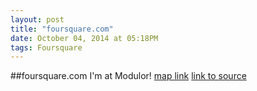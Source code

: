 ```yaml
---
layout: post
title: "foursquare.com"
date: October 04, 2014 at 05:18PM
tags: Foursquare
---
```

##foursquare.com
I'm at Modulor! [map link](http://ift.tt/LSOpQO)
[link to source](http://ift.tt/1uKgZHU) 
